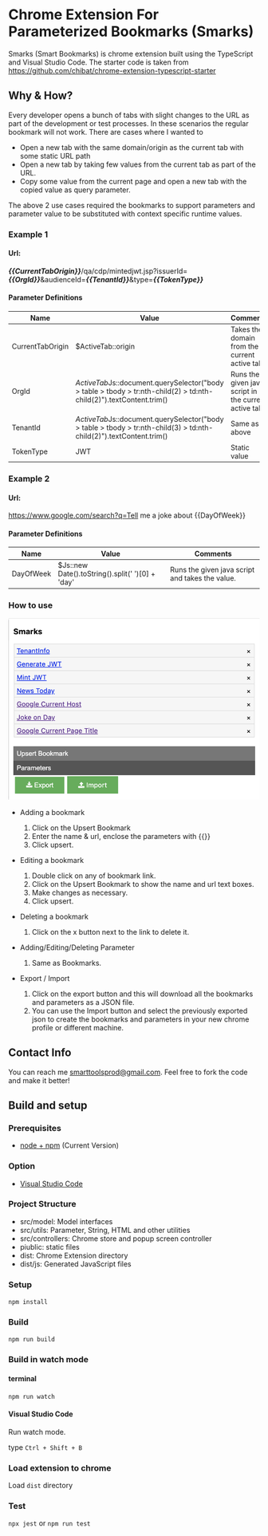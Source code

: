 # Chrome Extension For Parameterized Bookmarks (Smarks)

Smarks (Smart Bookmarks) is chrome extension built using the TypeScript and Visual Studio Code. The starter code is taken from https://github.com/chibat/chrome-extension-typescript-starter

## Why & How?
Every developer opens a bunch of tabs with slight changes to the URL as part of the development or test processes. In these scenarios the regular bookmark will not work. There are cases where I wanted to
* Open a new tab with the same domain/origin as the current tab with some static URL path
* Open a new tab by taking few values from the current tab as part of the URL.
* Copy some value from the current page and open a new tab with the copied value as query parameter.

The above 2 use cases required the bookmarks to support parameters and parameter value to be substituted with context specific runtime values.

### Example 1

#### Url:
 ___{{CurrentTabOrigin}}___/qa/cdp/mintedjwt.jsp?issuerId=___{{OrgId}}___&audienceId=___{{TenantId}}___&type=___{{TokenType}}___

#### Parameter Definitions

| Name |  Value |  Comments |
|---|---|---|
| CurrentTabOrigin  |  $ActiveTab::origin | Takes the domain from the current active tab  |
| OrgId |  $ActiveTab$Js::document.querySelector("body > table > tbody > tr:nth-child(2) > td:nth-child(2)").textContent.trim() | Runs the given java script in the current active tab. |
| TenantId  |  $ActiveTab$Js::document.querySelector("body > table > tbody > tr:nth-child(3) > td:nth-child(2)").textContent.trim() |  Same as above |
| TokenType | JWT | Static value |

### Example 2

#### Url:
 https://www.google.com/search?q=Tell me a joke about {{DayOfWeek}}

#### Parameter Definitions

| Name |  Value |  Comments |
|---|---|---|
| DayOfWeek  |  $Js::new Date().toString().split(' ')[0] + 'day' | Runs the given java script and takes the value.  |

### How to use
![image info](./documentation/Smarks.png)
- Adding a bookmark
    
    1. Click on the Upsert Bookmark
    2. Enter the name & url, enclose the parameters with {{}}
    3. Click upsert.
- Editing a bookmark
    
    1. Double click on any of bookmark link.
    2. Click on the Upsert Bookmark to show the name and url text boxes.
    3. Make changes as necessary.
    4. Click upsert. 
- Deleting a bookmark
    
    1. Click on the x button next to the link to delete it.
- Adding/Editing/Deleting Parameter
    
    1. Same as Bookmarks.
- Export / Import
    1. Click on the export button and this will download all the bookmarks and parameters as a JSON file.
    2. You can use the Import button and select the previously exported json to create the bookmarks and parameters in your new chrome profile or different machine.

## Contact Info
You can reach me smarttoolsprod@gmail.com. Feel free to fork the code and make it better!

## Build and setup

### Prerequisites

* [node + npm](https://nodejs.org/) (Current Version)

### Option

* [Visual Studio Code](https://code.visualstudio.com/)

### Project Structure

* src/model: Model interfaces
* src/utils: Parameter, String, HTML and other utilities
* src/controllers: Chrome store and popup screen controller
* piublic: static files
* dist: Chrome Extension directory
* dist/js: Generated JavaScript files

### Setup

```
npm install
```

### Build

```
npm run build
```

### Build in watch mode

#### terminal

```
npm run watch
```

#### Visual Studio Code

Run watch mode.

type `Ctrl + Shift + B`

### Load extension to chrome

Load `dist` directory

### Test
`npx jest` or `npm run test`
